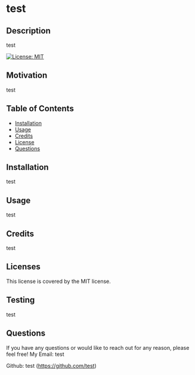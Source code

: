 
# test

## Description
test

[![License: MIT](https://img.shields.io/badge/License-MIT-yellow.svg)](https://opensource.org/licenses/MIT)

## Motivation
test

## Table of Contents
- [Installation](#installation)
- [Usage](#usage)
- [Credits](#credits)
- [License](#licenses)
- [Questions](#questions)

## Installation
test

## Usage
test

## Credits
test

## Licenses
This license is covered by the MIT license.

## Testing
test

## Questions 
If you have any questions or would like to reach out for any reason, please feel free!
My Email: test

Github: test (https://github.com/test)
